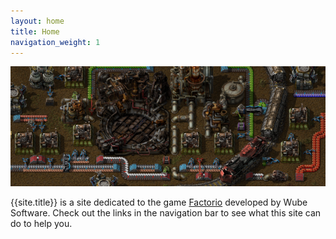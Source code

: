 ```yaml
---
layout: home
title: Home
navigation_weight: 1
---
```


<img src="/assets/banner.png" alt="site banner" class="center"/>

{{site.title}} is a site dedicated to the game [Factorio](https://www.factorio.com/) developed by Wube Software. Check out the links in the navigation bar to see what this site can do to help you.
